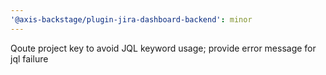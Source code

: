 ```yaml
---
'@axis-backstage/plugin-jira-dashboard-backend': minor
---
```


Qoute project key to avoid JQL keyword usage; provide error message for jql failure
